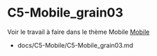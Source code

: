 
# C5-Mobile_grain03


Voir le travail à faire dans le thème Mobile
[Mobile](https://github.com/solicoders/evaluation/issues/9)



- docs/C5-Mobile/C5-Mobile_grain03.md 
 
